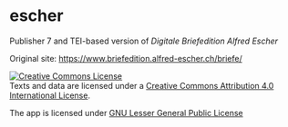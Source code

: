 # escher

Publisher 7 and TEI-based version of *Digitale Briefedition Alfred Escher*

Original site: https://www.briefedition.alfred-escher.ch/briefe/

<a rel="license" href="http://creativecommons.org/licenses/by/4.0/"><img alt="Creative Commons License" style="border-width:0" src="https://i.creativecommons.org/l/by/4.0/80x15.png" /></a><br />Texts and data are licensed under a <a rel="license" href="http://creativecommons.org/licenses/by/4.0/">Creative Commons Attribution 4.0 International License</a>.

The app is licensed under [GNU Lesser General Public License](http://www.gnu.org/licenses/lgpl-3.0.en.html)
